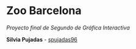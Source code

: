 # Zoo Barcelona

_Proyecto final de Segundo de Gráfica Interactiva_

**Silvia Pujadas** - [spujadas96](https://github.com/spujadas96)